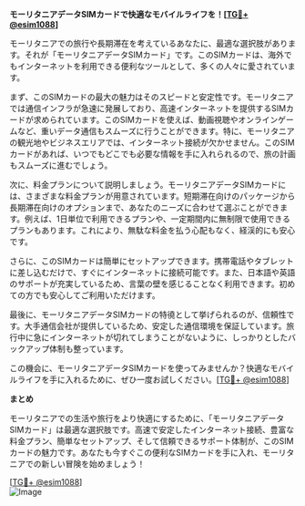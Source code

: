 **モーリタニアデータSIMカードで快適なモバイルライフを！[[TG💪+ @esim1088](https://t.me/s/esim1088)]**

モーリタニアでの旅行や長期滞在を考えているあなたに、最適な選択肢があります。それが「モーリタニアデータSIMカード」です。このSIMカードは、海外でもインターネットを利用できる便利なツールとして、多くの人々に愛されています。

まず、このSIMカードの最大の魅力はそのスピードと安定性です。モーリタニアでは通信インフラが急速に発展しており、高速インターネットを提供するSIMカードが求められています。このSIMカードを使えば、動画視聴やオンラインゲームなど、重いデータ通信もスムーズに行うことができます。特に、モーリタニアの観光地やビジネスエリアでは、インターネット接続が欠かせません。このSIMカードがあれば、いつでもどこでも必要な情報を手に入れられるので、旅の計画もスムーズに進むでしょう。

次に、料金プランについて説明しましょう。モーリタニアデータSIMカードには、さまざまな料金プランが用意されています。短期滞在向けのパッケージから長期滞在向けのオプションまで、あなたのニーズに合わせて選ぶことができます。例えば、1日単位で利用できるプランや、一定期間内に無制限で使用できるプランもあります。これにより、無駄な料金を払う心配もなく、経渓的にも安心です。

さらに、このSIMカードは簡単にセットアップできます。携帯電話やタブレットに差し込むだけで、すぐにインターネットに接続可能です。また、日本語や英語のサポートが充実しているため、言葉の壁を感じることなく利用できます。初めての方でも安心してご利用いただけます。

最後に、モーリタニアデータSIMカードの特徺として挙げられるのが、信頼性です。大手通信会社が提供しているため、安定した通信環境を保証しています。旅行中に急にインターネットが切れてしまうことがないように、しっかりとしたバックアップ体制も整っています。

この機会に、モーリタニアデータSIMカードを使ってみませんか？快適なモバイルライフを手に入れるために、ぜひ一度お試しください。[[TG💪+ @esim1088](https://t.me/s/esim1088)]

**まとめ**

モーリタニアでの生活や旅行をより快適にするために、「モーリタニアデータSIMカード」は最適な選択肢です。高速で安定したインターネット接続、豊富な料金プラン、簡単なセットアップ、そして信頼できるサポート体制が、このSIMカードの魅力です。あなたも今すぐこの便利なSIMカードを手に入れ、モーリタニアでの新しい冒険を始めましょう！

[[TG💪+ @esim1088](https://t.me/s/esim1088)]  
![Image](https://i.postimg.cc/Y0z9fWf4/image.png)